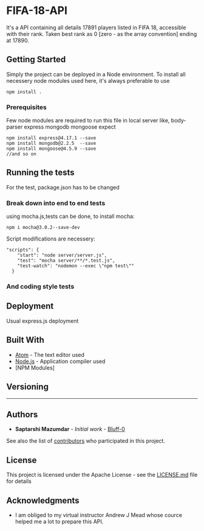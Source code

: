 # FIFA-18-API
It's a API containing all details 17891 players listed in FIFA 18, accessible with their rank. Taken best rank as 0 [zero - as the array convention] ending at 17890.

## Getting Started

Simply the project can be deployed in a Node environment. To install all necessery node modules used here, it's always preferable to use
```
npm install .
```

### Prerequisites

Few node modules are required to run this file in local server like,
body-parser
express
mongodb
mongoose
expect
```
npm install express@4.17.1 --save
npm install mongodb@2.2.5  --save
npm install mongoose@4.5.9 --save
//and so on
```


## Running the tests

For the test, package.json has to be changed

### Break down into end to end tests

using mocha.js,tests can be done, to install mocha:
```
npm i mocha@3.0.2--save-dev
```
Script modifications are necessery:
```
"scripts": {
    "start": "node server/server.js",
    "test": "mocha server/**/*.test.js",
    "test-watch": "nodemon --exec \"npm test\""
  }
```
### And coding style tests

## Deployment

Usual express.js deployment

## Built With

* [Atom](http://www.atom.io/) - The text editor used
* [Node.js](https://www.nodejs.org/) - Application compiler used
* [NPM Modules]


## Versioning

--- 

## Authors

* **Saptarshi Mazumdar** - *Initial work* - [Bluff-0](https://github.com/Bluff-0)

See also the list of [contributors](https://github.com/Bluff-0/FIFA-18-API/contributors) who participated in this project.

## License

This project is licensed under the Apache License - see the [LICENSE.md](LICENSE.md) file for details

## Acknowledgments

* I am obliged to my virtual instructor Andrew J Mead whose cource helped me a lot to prepare this API.
